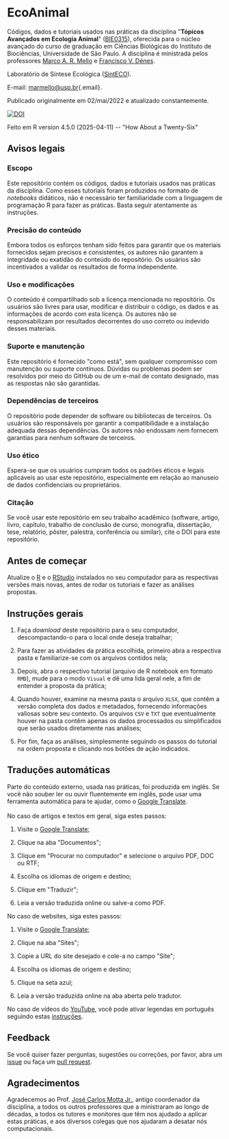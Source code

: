 # EcoAnimal

Códigos, dados e tutoriais usados nas práticas da disciplina "**Tópicos Avançados em Ecologia Animal**" ([BIE0315](https://uspdigital.usp.br/jupiterweb/obterDisciplina?nomdis=&sgldis=bie0315)), oferecida para o núcleo avançado do curso de graduação em Ciências Biológicas do Instituto de Biociências, Universidade de São Paulo. A disciplina é ministrada pelos professores [Marco A. R. Mello](http://lattes.cnpq.br/7861179238186694) e [Francisco V. Dénes](http://lattes.cnpq.br/5139370160420533).

Laboratório de Síntese Ecológica ([SintECO](https://marcomellolab.wordpress.com)).

E-mail: [marmello\@usp.br](mailto:marmello@usp.br){.email}.

Publicado originalmente em 02/mai/2022 e atualizado constantemente.

[![DOI](https://zenodo.org/badge/DOI/10.5281/zenodo.15627704.svg)](https://doi.org/10.5281/zenodo.15627704)

Feito em R version 4.5.0 (2025-04-11) -- "How About a Twenty-Six"

## Avisos legais

### Escopo

Este repositório contém os códigos, dados e tutoriais usados nas práticas da disciplina. Como esses tutoriais foram produzidos no formato de *notebooks* didáticos, não é necessário ter familiaridade com a linguagem de programação R para fazer as práticas. Basta seguir atentamente as instruções.

### Precisão do conteúdo

Embora todos os esforços tenham sido feitos para garantir que os materiais fornecidos sejam precisos e consistentes, os autores não garantem a integridade ou exatidão do conteúdo do repositório. Os usuários são incentivados a validar os resultados de forma independente.

### Uso e modificações

O conteúdo é compartilhado sob a licença mencionada no repositório. Os usuários são livres para usar, modificar e distribuir o código, os dados e as informações de acordo com esta licença. Os autores não se responsabilizam por resultados decorrentes do uso correto ou indevido desses materiais.

### Suporte e manutenção

Este repositório é fornecido "como está", sem qualquer compromisso com manutenção ou suporte contínuos. Dúvidas ou problemas podem ser resolvidos por meio do GitHub ou de um e-mail de contato designado, mas as respostas não são garantidas.

### Dependências de terceiros

O repositório pode depender de software ou bibliotecas de terceiros. Os usuários são responsáveis ​​por garantir a compatibilidade e a instalação adequada dessas dependências. Os autores não endossam nem fornecem garantias para nenhum software de terceiros.

### Uso ético

Espera-se que os usuários cumpram todos os padrões éticos e legais aplicáveis ​​ao usar este repositório, especialmente em relação ao manuseio de dados confidenciais ou proprietários.

### Citação

Se você usar este repositório em seu trabalho acadêmico (software, artigo, livro, capítulo, trabalho de conclusão de curso, monografia, dissertação, tese, relatório, pôster, palestra, conferência ou similar), cite o DOI para este repositório.

## Antes de começar

Atualize o [R](https://www.r-project.org) e o [RStudio](https://posit.co) instalados no seu computador para as respectivas versões mais novas, antes de rodar os tutoriais e fazer as análises propostas.

## Instruções gerais

1.  Faça *download* deste repositório para o seu computador, descompactando-o para o local onde deseja trabalhar;

2.  Para fazer as atividades da prática escolhida, primeiro abra a respectiva pasta e familiarize-se com os arquivos contidos nela;

3.  Depois, abra o respectivo tutorial (arquivo de R notebook em formato `RMD`), mude para o modo `Visual` e dê uma lida geral nele, a fim de entender a proposta da prática;

4.  Quando houver, examine na mesma pasta o arquivo `XLSX`, que contêm a versão completa dos dados e metadados, fornecendo informações valiosas sobre seu contexto. Os arquivos `CSV` e `TXT` que eventualmente houver na pasta contêm apenas os dados processados ou simplificados que serão usados diretamente nas análises;

5.  Por fim, faça as análises, simplesmente seguindo os passos do tutorial na ordem proposta e clicando nos botões de ação indicados.

## Traduções automáticas

Parte do conteúdo externo, usada nas práticas, foi produzida em inglês. Se você não souber ler ou ouvir fluentemente em inglês, pode usar uma ferramenta automática para te ajudar, como o [Google Translate](https://translate.google.com).\
\
No caso de artigos e textos em geral, siga estes passos:

1.  Visite o [Google Translate](https://translate.google.com);

2.  Clique na aba "Documentos";

3.  Clique em "Procurar no computador" e selecione o arquivo PDF, DOC ou RTF;

4.  Escolha os idiomas de origem e destino;

5.  Clique em "Traduzir";

6.  Leia a versão traduzida online ou salve-a como PDF.

No caso de websites, siga estes passos:

1.  Visite o [Google Translate](https://translate.google.com);

2.  Clique na aba "Sites";

3.  Copie a URL do site desejado e cole-a no campo "Site";

4.  Escolha os idiomas de origem e destino;

5.  Clique na seta azul;

6.  Leia a versão traduzida online na aba aberta pelo tradutor.

No caso de vídeos do [YouTube](https://www.youtube.com), você pode ativar legendas em português seguindo estas [instruções](https://support.google.com/youtube/answer/100078?hl=pt-BR&co=GENIE.Platform%3DDesktop).

## Feedback

Se você quiser fazer perguntas, sugestões ou correções, por favor, abra um [issue](https://github.com/marmello77/EcoAnimal/issues) ou faça um [pull request](https://github.com/marmello77/EcoAnimal/pulls).

## Agradecimentos

Agradecemos ao Prof. [José Carlos Motta Jr.](http://lattes.cnpq.br/8990024384011469), antigo coordenador da disciplina, a todos os outros professores que a ministraram ao longo de décadas, a todos os tutores e monitores que têm nos ajudado a aplicar estas práticas, e aos diversos colegas que nos ajudaram a desatar nós computacionais.

